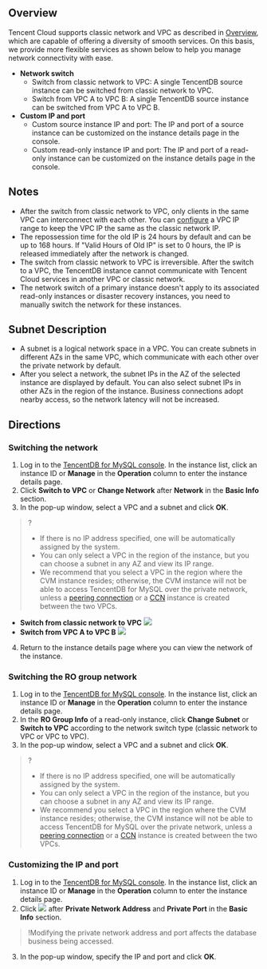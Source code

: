 ## Overview
Tencent Cloud supports classic network and VPC as described in [Overview](https://intl.cloud.tencent.com/document/product/215/31807), which are capable of offering a diversity of smooth services. On this basis, we provide more flexible services as shown below to help you manage network connectivity with ease.
- **Network switch**
  - Switch from classic network to VPC: A single TencentDB source instance can be switched from classic network to VPC.
  - Switch from VPC A to VPC B: A single TencentDB source instance can be switched from VPC A to VPC B.
- **Custom IP and port**
  - Custom source instance IP and port: The IP and port of a source instance can be customized on the instance details page in the console.
  - Custom read-only instance IP and port: The IP and port of a read-only instance can be customized on the instance details page in the console.

## Notes
- After the switch from classic network to VPC, only clients in the same VPC can interconnect with each other. You can [configure](https://intl.cloud.tencent.com/document/product/215/31805) a VPC IP range to keep the VPC IP the same as the classic network IP.
- The repossession time for the old IP is 24 hours by default and can be up to 168 hours. If "Valid Hours of Old IP" is set to 0 hours, the IP is released immediately after the network is changed.
- The switch from classic network to VPC is irreversible. After the switch to a VPC, the TencentDB instance cannot communicate with Tencent Cloud services in another VPC or classic network.
- The network switch of a primary instance doesn't apply to its associated read-only instances or disaster recovery instances, you need to manually switch the network for these instances.

## Subnet Description
- A subnet is a logical network space in a VPC. You can create subnets in different AZs in the same VPC, which communicate with each other over the private network by default.
- After you select a network, the subnet IPs in the AZ of the selected instance are displayed by default. You can also select subnet IPs in other AZs in the region of the instance. Business connections adopt nearby access, so the network latency will not be increased.

## Directions
### Switching the network
1. Log in to the [TencentDB for MySQL console](https://console.cloud.tencent.com/cdb). In the instance list, click an instance ID or **Manage** in the **Operation** column to enter the instance details page.
2. Click **Switch to VPC** or **Change Network** after **Network** in the **Basic Info** section.
3. In the pop-up window, select a VPC and a subnet and click **OK**.
>?
>- If there is no IP address specified, one will be automatically assigned by the system.
>- You can only select a VPC in the region of the instance, but you can choose a subnet in any AZ and view its IP range.
>- We recommend that you select a VPC in the region where the CVM instance resides; otherwise, the CVM instance will not be able to access TencentDB for MySQL over the private network, unless a [peering connection](https://intl.cloud.tencent.com/document/product/553/18827) or a [CCN](https://intl.cloud.tencent.com/document/product/1003/30049) instance is created between the two VPCs.
>
   - **Switch from classic network to VPC**
![](https://main.qcloudimg.com/raw/ba78ed608b83c2f553cb72350b726491.png)
   - **Switch from VPC A to VPC B**
![](https://qcloudimg.tencent-cloud.cn/raw/82c30b3269695e6428de87d2c2c06cc0.png)
4. Return to the instance details page where you can view the network of the instance.

### Switching the RO group network
1. Log in to the [TencentDB for MySQL console](https://console.cloud.tencent.com/cdb). In the instance list, click an instance ID or **Manage** in the **Operation** column to enter the instance details page.
2. In the **RO Group Info** of a read-only instance, click **Change Subnet** or **Switch to VPC** according to the network switch type (classic network to VPC or VPC to VPC).
3. In the pop-up window, select a VPC and a subnet and click **OK**.
>?
>- If there is no IP address specified, one will be automatically assigned by the system.
>- You can only select a VPC in the region of the instance, but you can choose a subnet in any AZ and view its IP range.
>- We recommend you select a VPC in the region where the CVM instance resides; otherwise, the CVM instance will not be able to access TencentDB for MySQL over the private network, unless a [peering connection](https://intl.cloud.tencent.com/document/product/553/18827) or a [CCN](https://intl.cloud.tencent.com/document/product/1003/30049) instance is created between the two VPCs.

### Customizing the IP and port
1. Log in to the [TencentDB for MySQL console](https://console.cloud.tencent.com/cdb). In the instance list, click an instance ID or **Manage** in the **Operation** column to enter the instance details page.
2. Click <img src="https://main.qcloudimg.com/raw/788902e3f8c335cf17de420f7181c2a8.png"  style="margin:0;"> after **Private Network Address** and **Private Port** in the **Basic Info** section.
>!Modifying the private network address and port affects the database business being accessed.
3. In the pop-up window, specify the IP and port and click **OK**.
